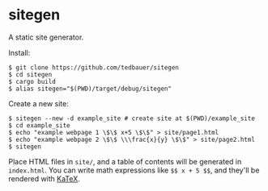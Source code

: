 # sitegen

A static site generator.

Install:

    $ git clone https://github.com/tedbauer/sitegen
    $ cd sitegen
    $ cargo build
    $ alias sitegen="$(PWD)/target/debug/sitegen"

Create a new site:

    $ sitegen --new -d example_site # create site at $(PWD)/example_site
    $ cd example_site
    $ echo "example webpage 1 \$\$ x+5 \$\$" > site/page1.html
    $ echo "example webpage 2 \$\$ \\\frac{x}{y} \$\$" > site/page2.html
    $ sitegen

Place HTML files in `site/`, and a table of contents will be generated in `index.html`.
You can write math expressions like `$$ x + 5 $$`, and they'll be rendered with [KaTeX](https://katex.org/).